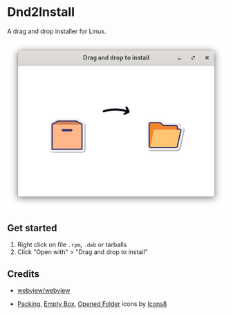 # Dnd2Install

A drag and drop installer for Linux.

<p align="center">
  <img src="screenshot.png" alt="Screenshot" />
</p>

## Get started

1. Right click on file `.rpm`, `.deb` or tarballs
2. Click "Open with" > "Drag and drop to install"

## Credits

- [webview/webview](https://github.com/webview/webview)

- <a  href="https://icons8.com/icon/kTr9DhKidICy/packing">Packing</a>, <a  href="https://icons8.com/icon/gGQqaCyJ5Auh/empty-box">Empty Box</a>, <a  href="https://icons8.com/icon/SauwBNNErOqo/opened-folder">Opened Folder</a> icons by <a href="https://icons8.com">Icons8</a>
